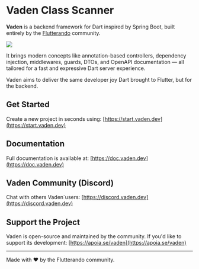 # Vaden Class Scanner

**Vaden** is a backend framework for Dart inspired by Spring Boot, built entirely by the [Flutterando](https://flutterando.com.br) community.

<img src="https://doc.vaden.dev/img/vaden-social-card.jpg"/>

It brings modern concepts like annotation-based controllers, dependency injection, middlewares, guards, DTOs, and OpenAPI documentation — all tailored for a fast and expressive Dart server experience.

Vaden aims to deliver the same developer joy Dart brought to Flutter, but for the backend.

## Get Started
Create a new project in seconds using: [https://start.vaden.dev](https://start.vaden.dev)

## Documentation
Full documentation is available at: [https://doc.vaden.dev](https://doc.vaden.dev)

## Vaden Community (Discord)
Chat with others Vaden`users: [https://discord.vaden.dev](https://discord.vaden.dev)


## Support the Project
Vaden is open-source and maintained by the community.
If you'd like to support its development: [https://apoia.se/vaden](https://apoia.se/vaden)

---

Made with ❤️ by the Flutterando community.